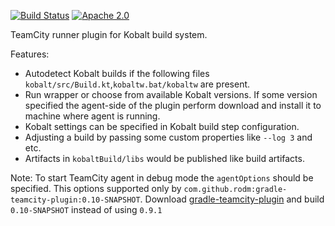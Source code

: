 [![Build Status](https://travis-ci.org/dmitry-zhuravlev/kobalt-runner-teamcity-plugin.svg?branch=master)](https://travis-ci.org/dmitry-zhuravlev/kobalt-runner-teamcity-plugin)
[![Apache 2.0](https://img.shields.io/badge/license-Apache%202.0-green.svg)](https://www.apache.org/licenses/LICENSE-2.0)

TeamCity runner plugin for Kobalt build system.

Features:

- Autodetect Kobalt builds if the following files ```kobalt/src/Build.kt```,```kobaltw.bat/kobaltw``` are present.
- Run wrapper or choose from available Kobalt versions. 
If some version specified the agent-side of the plugin perform download and install it to machine where agent is running.
- Kobalt settings can be specified in Kobalt build step configuration.
- Adjusting a build by passing some custom properties like ```--log 3``` and etc.
- Artifacts in ```kobaltBuild/libs``` would be published like build artifacts.


Note: To start TeamCity agent in debug mode the ```agentOptions``` should be specified. This options supported only by 
   ```com.github.rodm:gradle-teamcity-plugin:0.10-SNAPSHOT```. Download [gradle-teamcity-plugin](https://github.com/rodm/gradle-teamcity-plugin) and build ```0.10-SNAPSHOT``` instead of using ```0.9.1``` 
   


